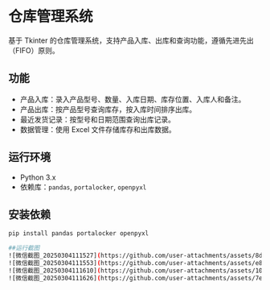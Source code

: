 # 仓库管理系统

基于 Tkinter 的仓库管理系统，支持产品入库、出库和查询功能，遵循先进先出（FIFO）原则。

## 功能
- 产品入库：录入产品型号、数量、入库日期、库存位置、入库人和备注。
- 产品出库：按产品型号查询库存，按入库时间排序出库。
- 最近发货记录：按型号和日期范围查询出库记录。
- 数据管理：使用 Excel 文件存储库存和出库数据。

## 运行环境
- Python 3.x
- 依赖库：`pandas`, `portalocker`, `openpyxl`

## 安装依赖
```bash
pip install pandas portalocker openpyxl

##运行截图
![微信截图_20250304111527](https://github.com/user-attachments/assets/8d425fed-3829-4150-85d5-0520cd536dd4)
![微信截图_20250304111553](https://github.com/user-attachments/assets/e818ad46-dc0c-4064-bc3c-23caaa8c029c)
![微信截图_20250304111610](https://github.com/user-attachments/assets/10eef477-38f5-4db8-9d62-236028293f77)
![微信截图_20250304111626](https://github.com/user-attachments/assets/7efac8b0-3e69-40f8-bbdc-64ca61723abd)
